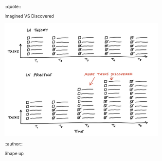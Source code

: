 

::quote::

<Variant type="info">Imagined</Variant> VS <Variant type="info">Discovered</Variant> 


<img  class="h-90 w-150 m-auto" src='images/tasks_growing.jpg'/>

::author::

Shape up
